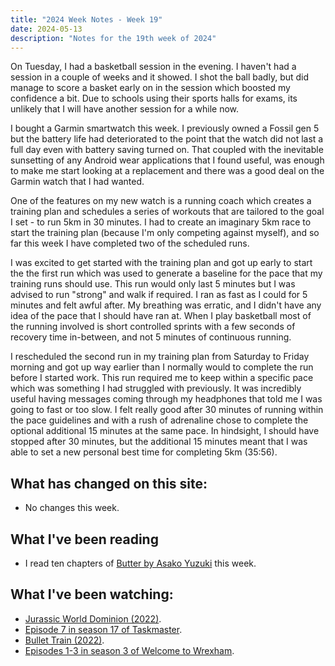 ```yaml
---
title: "2024 Week Notes - Week 19"
date: 2024-05-13
description: "Notes for the 19th week of 2024"
---
```


On Tuesday, I had a basketball session in the evening. I haven't had a session in a couple of weeks and it showed. I shot the ball badly, but did manage to score a basket early on in the session which boosted my confidence a bit. Due to schools using their sports halls for exams, its unlikely that I will have another session for a while now.

I bought a Garmin smartwatch this week. I previously owned a Fossil gen 5 but the battery life had deteriorated to the point that the watch did not last a full day even with battery saving turned on. That coupled with the inevitable sunsetting of any Android wear applications that I found useful, was enough to make me start looking at a replacement and there was a good deal on the Garmin watch that I had wanted.

One of the features on my new watch is a running coach which creates a training plan and schedules a series of workouts that are tailored to the goal I set - to run 5km in 30 minutes. I had to create an imaginary 5km race to start the training plan (because I'm only competing against myself), and so far this week I have completed two of the scheduled runs.

I was excited to get started with the training plan and got up early to start the the first run which was used to generate a baseline for the pace that my training runs should use. This run would only last 5 minutes but I was advised to run "strong" and walk if required. I ran as fast as I could for 5 minutes and felt awful after. My breathing was erratic, and I didn't have any idea of the pace that I should have ran at. When I play basketball most of the running involved is short controlled sprints with a few seconds of recovery time in-between, and not 5 minutes of continuous running.

I rescheduled the second run in my training plan from Saturday to Friday morning and got up way earlier than I normally would to complete the run before I started work. This run required me to keep within a specific pace which was something I had struggled with previously. It was incredibly useful having messages coming through my headphones that told me I was going to fast or too slow. I felt really good after 30 minutes of running within the pace guidelines and with a rush of adrenaline chose to complete the optional additional 15 minutes at the same pace. In hindsight, I should have stopped after 30 minutes, but the additional 15 minutes meant that I was able to set a new personal best time for completing 5km (35:56).

## What has changed on this site:

- No changes this week.

## What I've been reading

- I read ten chapters of [Butter by Asako Yuzuki](/reading#now) this week.

## What I've been watching:

- [Jurassic World Dominion (2022)](https://www.themoviedb.org/movie/507086).
- [Episode 7 in season 17 of Taskmaster](https://www.themoviedb.org/tv/63404/season/17/episode/7).
- [Bullet Train (2022)](https://www.themoviedb.org/movie/718930).
- [Episodes 1-3 in season 3 of Welcome to Wrexham](https://www.themoviedb.org/tv/126929/season/3).